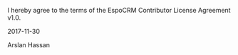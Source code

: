 I hereby agree to the terms of the EspoCRM Contributor License Agreement v1.0.

2017-11-30

Arslan Hassan
